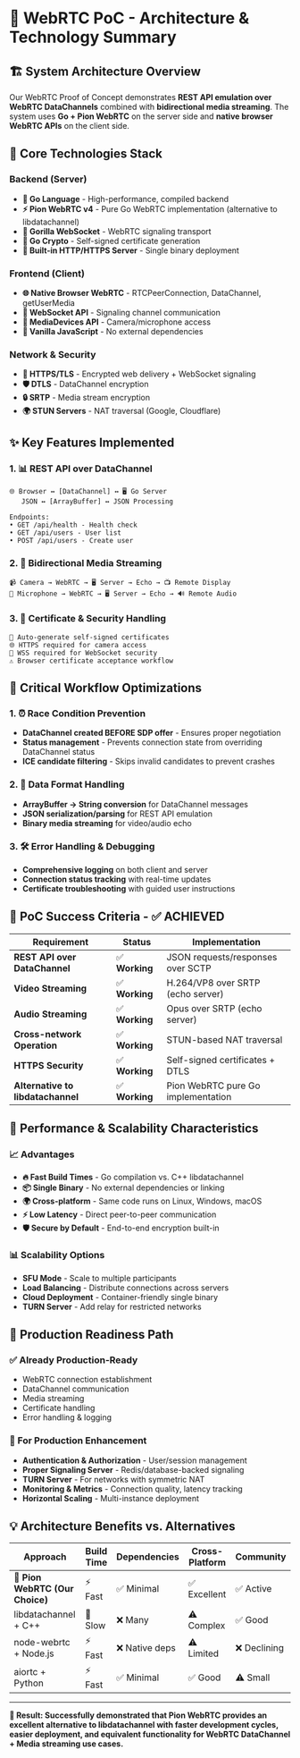 # 🎯 WebRTC PoC - Architecture & Technology Summary

## 🏗️ **System Architecture Overview**

Our WebRTC Proof of Concept demonstrates **REST API emulation over WebRTC DataChannels** combined with **bidirectional media streaming**. The system uses **Go + Pion WebRTC** on the server side and **native browser WebRTC APIs** on the client side.

## 🔧 **Core Technologies Stack**

### **Backend (Server)**
- **🐹 Go Language** - High-performance, compiled backend
- **⚡ Pion WebRTC v4** - Pure Go WebRTC implementation (alternative to libdatachannel)
- **🔌 Gorilla WebSocket** - WebRTC signaling transport
- **🔐 Go Crypto** - Self-signed certificate generation
- **📡 Built-in HTTP/HTTPS Server** - Single binary deployment

### **Frontend (Client)**  
- **🌐 Native Browser WebRTC** - RTCPeerConnection, DataChannel, getUserMedia
- **🔌 WebSocket API** - Signaling channel communication
- **🎥 MediaDevices API** - Camera/microphone access
- **📄 Vanilla JavaScript** - No external dependencies

### **Network & Security**
- **🔐 HTTPS/TLS** - Encrypted web delivery + WebSocket signaling
- **🛡️ DTLS** - DataChannel encryption  
- **🔒 SRTP** - Media stream encryption
- **🌍 STUN Servers** - NAT traversal (Google, Cloudflare)

## ✨ **Key Features Implemented**

### **1. 📊 REST API over DataChannel**
```
🌐 Browser ↔️ [DataChannel] ↔️ 🖥️ Go Server
   JSON ↔️ [ArrayBuffer] ↔️ JSON Processing

Endpoints:
• GET /api/health - Health check
• GET /api/users - User list  
• POST /api/users - Create user
```

### **2. 🎥 Bidirectional Media Streaming**
```
📹 Camera → WebRTC → 🖥️ Server → Echo → 📺 Remote Display
🎤 Microphone → WebRTC → 🖥️ Server → Echo → 🔊 Remote Audio
```

### **3. 🔐 Certificate & Security Handling**
```
🔧 Auto-generate self-signed certificates
🌐 HTTPS required for camera access
🔌 WSS required for WebSocket security
⚠️ Browser certificate acceptance workflow
```

## 🔄 **Critical Workflow Optimizations**

### **1. ⏰ Race Condition Prevention**
- **DataChannel created BEFORE SDP offer** - Ensures proper negotiation
- **Status management** - Prevents connection state from overriding DataChannel status
- **ICE candidate filtering** - Skips invalid candidates to prevent crashes

### **2. 📡 Data Format Handling** 
- **ArrayBuffer → String conversion** for DataChannel messages
- **JSON serialization/parsing** for REST API emulation
- **Binary media streaming** for video/audio echo

### **3. 🛠️ Error Handling & Debugging**
- **Comprehensive logging** on both client and server
- **Connection status tracking** with real-time updates  
- **Certificate troubleshooting** with guided user instructions

## 🎯 **PoC Success Criteria - ✅ ACHIEVED**

| **Requirement** | **Status** | **Implementation** |
|-----------------|------------|-------------------|
| **REST API over DataChannel** | ✅ **Working** | JSON requests/responses over SCTP |
| **Video Streaming** | ✅ **Working** | H.264/VP8 over SRTP (echo server) |
| **Audio Streaming** | ✅ **Working** | Opus over SRTP (echo server) |
| **Cross-network Operation** | ✅ **Working** | STUN-based NAT traversal |
| **HTTPS Security** | ✅ **Working** | Self-signed certificates + DTLS |
| **Alternative to libdatachannel** | ✅ **Working** | Pion WebRTC pure Go implementation |

## 🚀 **Performance & Scalability Characteristics**

### **📈 Advantages**
- **🔥 Fast Build Times** - Go compilation vs. C++ libdatachannel
- **📦 Single Binary** - No external dependencies or linking
- **🌍 Cross-platform** - Same code runs on Linux, Windows, macOS
- **⚡ Low Latency** - Direct peer-to-peer communication
- **🛡️ Secure by Default** - End-to-end encryption built-in

### **📊 Scalability Options**
- **SFU Mode** - Scale to multiple participants
- **Load Balancing** - Distribute connections across servers  
- **Cloud Deployment** - Container-friendly single binary
- **TURN Server** - Add relay for restricted networks

## 🔮 **Production Readiness Path**

### **✅ Already Production-Ready**
- WebRTC connection establishment
- DataChannel communication  
- Media streaming
- Certificate handling
- Error handling & logging

### **🔧 For Production Enhancement**
- **Authentication & Authorization** - User/session management
- **Proper Signaling Server** - Redis/database-backed signaling
- **TURN Server** - For networks with symmetric NAT
- **Monitoring & Metrics** - Connection quality, latency tracking
- **Horizontal Scaling** - Multi-instance deployment

## 💡 **Architecture Benefits vs. Alternatives**

| **Approach** | **Build Time** | **Dependencies** | **Cross-Platform** | **Community** |
|--------------|----------------|------------------|-------------------|---------------|
| **🎯 Pion WebRTC (Our Choice)** | ⚡ Fast | ✅ Minimal | ✅ Excellent | ✅ Active |
| libdatachannel + C++ | 🐌 Slow | ❌ Many | ⚠️ Complex | ✅ Good |
| node-webrtc + Node.js | ⚡ Fast | ❌ Native deps | ⚠️ Limited | ❌ Declining |
| aiortc + Python | ⚡ Fast | ✅ Minimal | ✅ Good | ⚠️ Small |

---

**🎉 Result: Successfully demonstrated that Pion WebRTC provides an excellent alternative to libdatachannel with faster development cycles, easier deployment, and equivalent functionality for WebRTC DataChannel + Media streaming use cases.**
